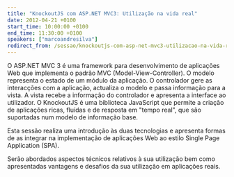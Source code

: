```yaml
---
title: "KnockoutJS com ASP.NET MVC3: Utilização na vida real"
date: 2012-04-21 +0100
start_time: 10:00:00 +0100
end_time: 11:30:00 +0100
speakers: ["marcoandresilva"]
redirect_from: /sessao/knockoutjs-com-asp-net-mvc3-utilizacao-na-vida-real/
---
```

O ASP.NET MVC 3 é uma framework para desenvolvimento de aplicações Web que implementa o padrão MVC (Model-View-Controller). O modelo representa o estado de um módulo da aplicação. O controlador gere as interacções com a aplicação, actualiza o modelo e passa informação para a vista. A vista recebe a informação do controlador e apresenta a interface ao utilizador. O KnockoutJS é uma biblioteca JavaScript que permite a criação de aplicações ricas, fluídas e de resposta em "tempo real", que são suportadas num modelo de informação base.

Esta sessão realiza uma introdução às duas tecnologias e apresenta formas de as integrar na implementação de aplicações Web ao estilo Single Page Application (SPA).

Serão abordados aspectos técnicos relativos à sua utilização bem como apresentadas vantagens e desafios da sua utilização em aplicações reais.


